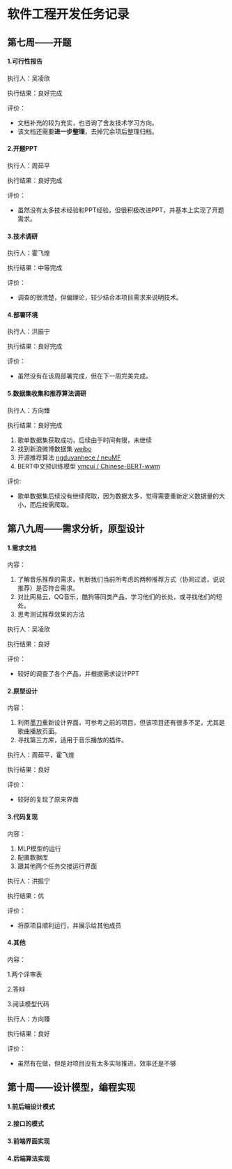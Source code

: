# 软件工程开发任务记录

## 第七周——开题

#### 1.可行性报告

执行人：吴凌欣

执行结果：良好完成

评价：

- 文档补充的较为充实，也咨询了舍友技术学习方向。
- 该文档还需要**进一步整理**，去掉冗余项后整理归档。

#### 2.开题PPT

执行人：周茹平

执行结果：良好完成

评价：

- 虽然没有太多技术经验和PPT经验，但很积极改进PPT，并基本上实现了开题需求。

#### 3.技术调研

执行人：霍飞煌

执行结果：中等完成

评价：

- 调查的很清楚，但偏理论，较少结合本项目需求来说明技术。

#### 4.部署环境

执行人：洪振宁

执行结果：良好完成

评价：

- 虽然没有在该周部署完成，但在下一周完美完成。

#### 5.数据集收集和推荐算法调研

执行人：方向臻

执行结果：良好完成

1. 歌单数据集获取成功，后续由于时间有限，未继续
2. 找到新浪微博数据集 [weibo](https://github.com/SophonPlus/ChineseNlpCorpus/blob/master/datasets/weibo_senti_100k/intro.ipynb)
3. 开源推荐算法 [ngduyanhece / neuMF](https://github.com/ngduyanhece/neuMF) 
4. BERT中文预训练模型 [ymcui / Chinese-BERT-wwm](https://github.com/ymcui/Chinese-BERT-wwm)

评价: 

- 歌单数据集后续没有继续爬取，因为数据太多，觉得需要重新定义数据量的大小，而后按需爬取。

## 第八九周——需求分析，原型设计

#### 1.需求文档

内容：

1. 了解音乐推荐的需求，判断我们当前所考虑的两种推荐方式（协同过滤，说说推荐）是否符合需求。
2. 对比网易云，QQ音乐，酷狗等同类产品，学习他们的长处，或寻找他们的短处。
3. 思考测试推荐效果的方法

执行人：吴凌欣

执行结果：良好

评价：

- 较好的调查了各个产品，并根据需求设计PPT

#### 2.原型设计

内容：

1. 利用[墨刀](https://modao.cc/)重新设计界面，可参考之前的项目，但该项目还有很多不足，尤其是歌曲播放页面。
2. 寻找第三方库，适用于音乐播放的插件。

执行人：周茹平，霍飞煌

执行结果：良好

评价：

- 较好的复现了原来界面

#### 3.代码复现

内容：

1. MLP模型的运行
2. 配置数据库
3. 跟其他两个任务交接运行界面

执行人：洪振宁

执行结果：优

评价：

- 将原项目顺利运行，并展示给其他成员

#### 4.其他

内容：

1.两个评审表

2.答辩

3.阅读模型代码

执行人：方向臻

执行结果：良好

评价：

- 虽然有在做，但是对项目没有太多实际推进，效率还是不够

## 第十周——设计模型，编程实现

#### 1.前后端设计模式

#### 2.接口的模式

#### 3.前端界面实现

#### 4.后端算法实现